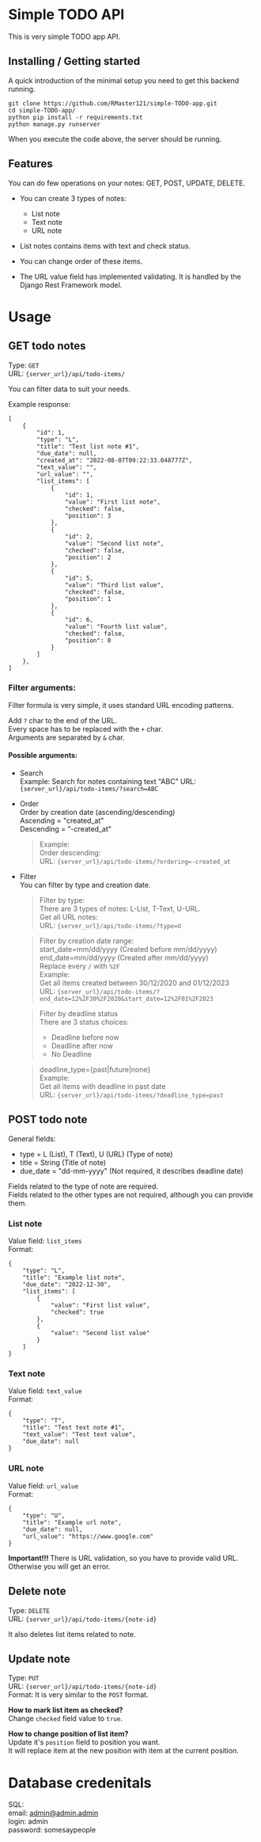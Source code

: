 # Simple TODO API

This is very simple TODO app API.  

## Installing / Getting started

A quick introduction of the minimal setup you need to get this backend running.

```shell
git clone https://github.com/RMaster121/simple-TODO-app.git
cd simple-TODO-app/
python pip install -r requirements.txt
python manage.py runserver
```

When you execute the code above, the server should be running.


## Features

You can do few operations on your notes: GET, POST, UPDATE, DELETE.
* You can create 3 types of notes:
  * List note
  * Text note
  * URL note
* List notes contains items with text and check status.
* You can change order of these items.

* The URL value field has implemented validating. It is handled by the Django Rest Framework model.
# Usage

## GET todo notes
Type: `GET`  
URL: `{server_url}/api/todo-items/`

You can filter data to suit your needs.  

Example response:  
```
[
    {
        "id": 1,
        "type": "L",
        "title": "Test list note #1",
        "due_date": null,
        "created_at": "2022-08-07T09:22:33.048777Z",
        "text_value": "",
        "url_value": "",
        "list_items": [
            {
                "id": 1,
                "value": "First list note",
                "checked": false,
                "position": 3
            },
            {
                "id": 2,
                "value": "Second list note",
                "checked": false,
                "position": 2
            },
            {
                "id": 5,
                "value": "Third list value",
                "checked": false,
                "position": 1
            },
            {
                "id": 6,
                "value": "Fourth list value",
                "checked": false,
                "position": 0
            }
        ]
    },
]
```

### Filter arguments:
Filter formula is very simple, it uses standard URL encoding patterns.

Add `?` char to the end of the URL.  
Every space has to be replaced with the `+` char.  
Arguments are separated by `&` char.  

#### Possible arguments:
* Search  
  Example:
  Search for notes containing text "ABC"
  URL: `{server_url}/api/todo-items/?search=ABC`
* Order  
  Order by creation date (ascending/descending)  
  Ascending = "created_at"  
  Descending = "-created_at"  
  >Example:  
  >Order descending:  
  >URL: `{server_url}/api/todo-items/?ordering=-created_at`
* Filter  
  You can filter by type and creation date.    
  > Filter by type:  
  There are 3 types of notes: L-List, T-Text, U-URL.  
  Get all URL notes:  
  URL: `{server_url}/api/todo-items/?type=U`

  > Filter by creation date range:  
  start_date=mm/dd/yyyy (Created before mm/dd/yyyy)  
  end_date=mm/dd/yyyy (Created after mm/dd/yyyy)  
  Replace every `/` with `%2F`  
  Example:  
  Get all items created between 30/12/2020 and 01/12/2023  
  URL: `{server_url}/api/todo-items/?end_date=12%2F30%2F2020&start_date=12%2F01%2F2023`

  > Filter by deadline status  
  There are 3 status choices:  
  > * Deadline before now
  > * Deadline after now
  > * No Deadline  
    
  > deadline_type={past|future|none}  
  Example:  
  Get all items with deadline in past date  
  URL: `{server_url}/api/todo-items/?deadline_type=past`
  

## POST todo note
General fields:
* type = L (List), T (Text), U (URL) (Type of note)
* title = String (Title of note)
* due_date = "dd-mm-yyyy" (Not required, it describes deadline date)

Fields related to the type of note are required.  
Fields related to the other types are not required, although you can provide them.
### List note
Value field: `list_items`  
Format:  
```
{
    "type": "L",
    "title": "Example list note",
    "due_date": "2022-12-30",
    "list_items": [
        {
            "value": "First list value",
            "checked": true
        },
        {
            "value": "Second list value"
        }
    ]
}
```

### Text note
Value field: `text_value`  
Format:  
```
{
    "type": "T",
    "title": "Test text note #1",
    "text_value": "Test text value",
    "due_date": null
}
```

### URL note
Value field: `url_value`  
Format:  
```
{
    "type": "U",
    "title": "Example url note",
    "due_date": null,
    "url_value": "https://www.google.com"
}
```
<strong>Important!!! </strong> There is URL validation, so you have to provide valid URL.  Otherwise you will get an error.

## Delete note
Type: `DELETE`  
URL: `{server_url}/api/todo-items/{note-id}`  

It also deletes list items related to note.

## Update note
Type: `PUT`  
URL: `{server_url}/api/todo-items/{note-id}`  
Format: It is very similar to the `POST` format.  

<strong>How to mark list item as checked?</strong>  
Change `checked` field value to `true`.

<strong>How to change position of list item?</strong>  
Update it's `position` field to position you want.  
It will replace item at the new position with item at the current position.

# Database credenitals
SQL:  
email: admin@admin.admin  
login: admin  
password: somesaypeople  
